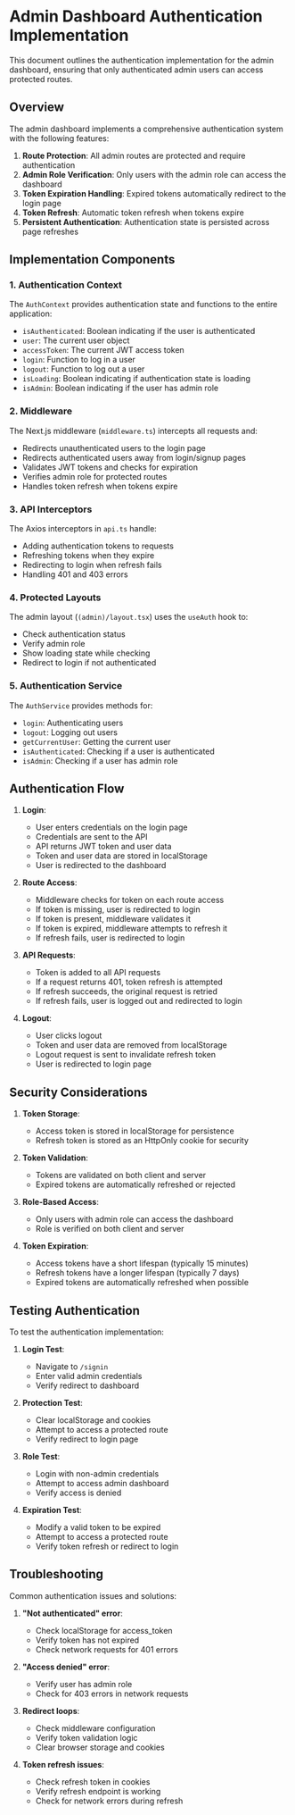 # Admin Dashboard Authentication Implementation

This document outlines the authentication implementation for the admin dashboard, ensuring that only authenticated admin users can access protected routes.

## Overview

The admin dashboard implements a comprehensive authentication system with the following features:

1. **Route Protection**: All admin routes are protected and require authentication
2. **Admin Role Verification**: Only users with the admin role can access the dashboard
3. **Token Expiration Handling**: Expired tokens automatically redirect to the login page
4. **Token Refresh**: Automatic token refresh when tokens expire
5. **Persistent Authentication**: Authentication state is persisted across page refreshes

## Implementation Components

### 1. Authentication Context

The `AuthContext` provides authentication state and functions to the entire application:

- `isAuthenticated`: Boolean indicating if the user is authenticated
- `user`: The current user object
- `accessToken`: The current JWT access token
- `login`: Function to log in a user
- `logout`: Function to log out a user
- `isLoading`: Boolean indicating if authentication state is loading
- `isAdmin`: Boolean indicating if the user has admin role

### 2. Middleware

The Next.js middleware (`middleware.ts`) intercepts all requests and:

- Redirects unauthenticated users to the login page
- Redirects authenticated users away from login/signup pages
- Validates JWT tokens and checks for expiration
- Verifies admin role for protected routes
- Handles token refresh when tokens expire

### 3. API Interceptors

The Axios interceptors in `api.ts` handle:

- Adding authentication tokens to requests
- Refreshing tokens when they expire
- Redirecting to login when refresh fails
- Handling 401 and 403 errors

### 4. Protected Layouts

The admin layout (`(admin)/layout.tsx`) uses the `useAuth` hook to:

- Check authentication status
- Verify admin role
- Show loading state while checking
- Redirect to login if not authenticated

### 5. Authentication Service

The `AuthService` provides methods for:

- `login`: Authenticating users
- `logout`: Logging out users
- `getCurrentUser`: Getting the current user
- `isAuthenticated`: Checking if a user is authenticated
- `isAdmin`: Checking if a user has admin role

## Authentication Flow

1. **Login**:
   - User enters credentials on the login page
   - Credentials are sent to the API
   - API returns JWT token and user data
   - Token and user data are stored in localStorage
   - User is redirected to the dashboard

2. **Route Access**:
   - Middleware checks for token on each route access
   - If token is missing, user is redirected to login
   - If token is present, middleware validates it
   - If token is expired, middleware attempts to refresh it
   - If refresh fails, user is redirected to login

3. **API Requests**:
   - Token is added to all API requests
   - If a request returns 401, token refresh is attempted
   - If refresh succeeds, the original request is retried
   - If refresh fails, user is logged out and redirected to login

4. **Logout**:
   - User clicks logout
   - Token and user data are removed from localStorage
   - Logout request is sent to invalidate refresh token
   - User is redirected to login page

## Security Considerations

1. **Token Storage**:
   - Access token is stored in localStorage for persistence
   - Refresh token is stored as an HttpOnly cookie for security

2. **Token Validation**:
   - Tokens are validated on both client and server
   - Expired tokens are automatically refreshed or rejected

3. **Role-Based Access**:
   - Only users with admin role can access the dashboard
   - Role is verified on both client and server

4. **Token Expiration**:
   - Access tokens have a short lifespan (typically 15 minutes)
   - Refresh tokens have a longer lifespan (typically 7 days)
   - Expired tokens are automatically refreshed when possible

## Testing Authentication

To test the authentication implementation:

1. **Login Test**:
   - Navigate to `/signin`
   - Enter valid admin credentials
   - Verify redirect to dashboard

2. **Protection Test**:
   - Clear localStorage and cookies
   - Attempt to access a protected route
   - Verify redirect to login page

3. **Role Test**:
   - Login with non-admin credentials
   - Attempt to access admin dashboard
   - Verify access is denied

4. **Expiration Test**:
   - Modify a valid token to be expired
   - Attempt to access a protected route
   - Verify token refresh or redirect to login

## Troubleshooting

Common authentication issues and solutions:

1. **"Not authenticated" error**:
   - Check localStorage for access_token
   - Verify token has not expired
   - Check network requests for 401 errors

2. **"Access denied" error**:
   - Verify user has admin role
   - Check for 403 errors in network requests

3. **Redirect loops**:
   - Check middleware configuration
   - Verify token validation logic
   - Clear browser storage and cookies

4. **Token refresh issues**:
   - Check refresh token in cookies
   - Verify refresh endpoint is working
   - Check for network errors during refresh
